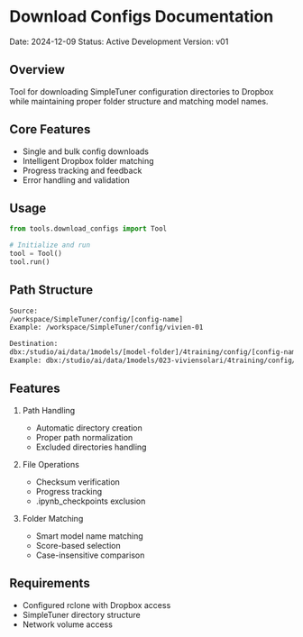 # Download Configs Documentation
Date: 2024-12-09
Status: Active Development
Version: v01

## Overview
Tool for downloading SimpleTuner configuration directories to Dropbox while maintaining proper folder structure and matching model names.

## Core Features
- Single and bulk config downloads
- Intelligent Dropbox folder matching
- Progress tracking and feedback
- Error handling and validation

## Usage
```python
from tools.download_configs import Tool

# Initialize and run
tool = Tool()
tool.run()
```

## Path Structure
```bash
Source:
/workspace/SimpleTuner/config/[config-name]
Example: /workspace/SimpleTuner/config/vivien-01

Destination:
dbx:/studio/ai/data/1models/[model-folder]/4training/config/[config-name]
Example: dbx:/studio/ai/data/1models/023-viviensolari/4training/config/vivien-01
```

## Features
1. Path Handling
   - Automatic directory creation
   - Proper path normalization
   - Excluded directories handling

2. File Operations
   - Checksum verification
   - Progress tracking
   - .ipynb_checkpoints exclusion

3. Folder Matching
   - Smart model name matching
   - Score-based selection
   - Case-insensitive comparison

## Requirements
- Configured rclone with Dropbox access
- SimpleTuner directory structure
- Network volume access